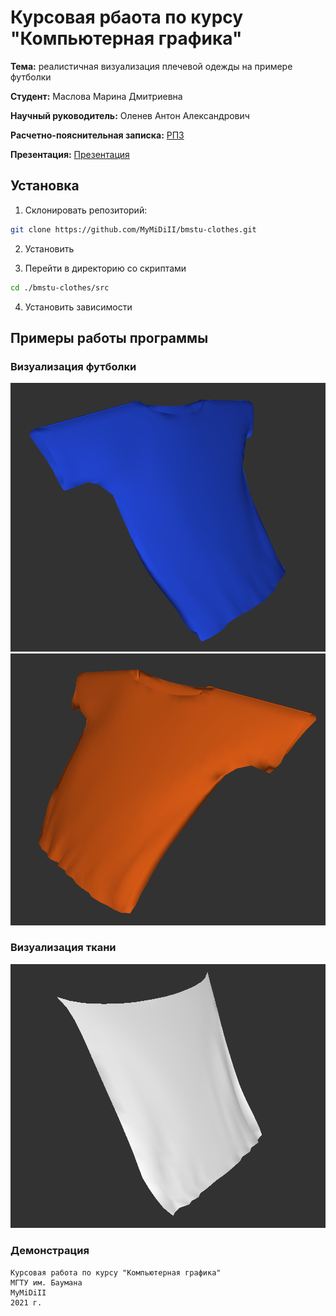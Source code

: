 # Курсовая рбаота по курсу "Компьютерная графика"

**Тема:** реалистичная визуализация плечевой одежды на примере футболки

**Студент:** Маслова Марина Дмитриевна

**Научный руководитель:** Оленев Антон Александрович

**Расчетно-пояснительная записка:** [РПЗ](./docs/pdf/MaslovaCG.pdf)

**Презентация:** [Презентация](./docs/pdf/presentation.pdf)

## Установка

1. Склонировать репозиторий:

```bash
git clone https://github.com/MyMiDiII/bmstu-clothes.git
```

2. Установить 

3. Перейти в директорию со скриптами

```bash
cd ./bmstu-clothes/src
```

4. Установить зависимости

## Примеры работы программы

### Визуализация футболки

![Синяя футболка](./docs/data/img/rmblue.png)
![Оранжевая футболка](./docs/data/img/rmorange.png)

### Визуализация ткани

![Белая ткань](./docs/data/img/rmcloth.png)

### Демонстрация

```
Курсовая работа по курсу "Компьютерная графика"
МГТУ им. Баумана
MyMiDiII
2021 г.
```
